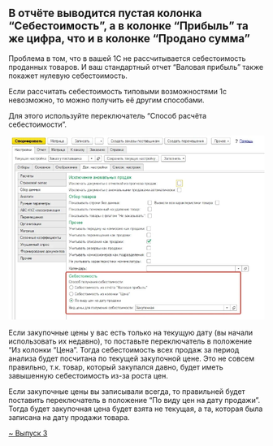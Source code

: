 ## В отчёте выводится пустая колонка “Себестоимость”, а в колонке “Прибыль” та же цифра, что и в колонке “Продано сумма”

Проблема в том, что в вашей 1С не рассчитывается себестоимость проданных товаров. И ваш стандартный отчет “Валовая прибыль” также покажет нулевую себестоимость.

Если рассчитать себестоимость типовыми возможностями 1с невозможно, то можно получить её другим способами.

Для этого используйте переключатель “Способ расчёта себестоимости”.

![](_attachments/Настройки%20дял%20расчёта%20себестоимости%2020210806190443.png)
  
Если закупочные цены у вас есть только на текущую дату (вы начали использовать их недавно), то поставьте переключатель в положение “Из колонки “Цена”. Тогда себестоимость всех продаж за период анализа будет посчитана по текущей закупочной цене. Это не совсем правильно, т.к. товар, который закупался давно, будет иметь завышенную себестоимость из-за роста цен.

 Если закупочные цены вы записывали всегда, то правильней будет поставить переключатель в положение “По виду цен на дату продажи”. Тогда будет закупочная цена будет взята не текущая, а та, которая была записана на дату продажи товара.
 
 [~ Выпуск 3](~%20Выпуск%203.md)